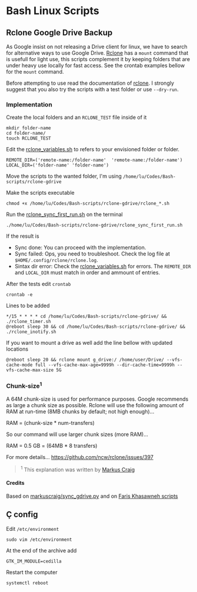 # Bash Linux Scripts

## Rclone Google Drive Backup

As Google insist on not releasing a Drive client for linux, we have to search for alternative ways to use Google Drive. [Rclone](https://rclone.org/) has a `mount` command that is usefull for light use, this scripts complement it by keeping folders that are under heavy use locally for fast access. See the crontab examples bellow for the `mount` command.

Before attempting to use read the documentation of [rclone](https://rclone.org/). I strongly suggest that you also try the scripts with a test folder or use `--dry-run`.

### Implementation

Create the local folders and an `RCLONE_TEST` file inside of it

    mkdir folder-name
    cd folder-name/
    touch RCLONE_TEST

Edit the [rclone_variables.sh](/rclone-gdrive/rclone_variables.sh) to refers to your envisioned folder or folder.

    REMOTE_DIR=('remote-name:/folder-name'  'remote-name:/folder-name')
    LOCAL_DIR=('folder-name' 'folder-name')

Move the scripts to the wanted folder, I'm using `/home/lu/Codes/Bash-scripts/rclone-gdrive`

Make the scripts executable

    chmod +x /home/lu/Codes/Bash-scripts/rclone-gdrive/rclone_*.sh

Run the [rclone_sync_first_run.sh](/rclone-gdrive/rclone_sync_first_run.sh) on the terminal

    ./home/lu/Codes/Bash-scripts/rclone-gdrive/rclone_sync_first_run.sh

If the result is

- Sync done: You can proceed with the implementation.
- Sync failed: Ops, you need to troubleshoot. Check the log file at `$HOME/.config/rclone/rclone.log`.
- Sintax dir error: Check the [rclone_variables.sh](/rclone-gdrive/rclone_variables.sh) for errors. The `REMOTE_DIR` and `LOCAL_DIR` must match in order and ammount of entries.

After the tests edit `crontab`

    crontab -e

Lines to be added

    */15 * * * * cd /home/lu/Codes/Bash-scripts/rclone-gdrive/ && ./rclone_timer.sh
    @reboot sleep 30 && cd /home/lu/Codes/Bash-scripts/rclone-gdrive/ && ./rclone_inotify.sh

If you want to mount a drive as well add the line bellow with updated locations

    @reboot sleep 20 && rclone mount g_drive:/ /home/user/Drive/ --vfs-cache-mode full --vfs-cache-max-age=9999h --dir-cache-time=9999h --vfs-cache-max-size 5G

### Chunk-size<sup>1</sup>

A 64M chunk-size is used for performance purposes. Google recommends as large a chunk size as possible. Rclone will use the following amount of RAM at run-time (8MB chunks by default; not high enough)...

RAM = (chunk-size \* num-transfers)

So our command will use larger chunk sizes (more RAM)...

RAM = 0.5 GB = (64MB \* 8 transfers)

For more details... https://github.com/ncw/rclone/issues/397

> <sup>1</sup> This explanation was written by [Markus Craig](https://gist.github.com/markuscraig/4addaf7fcfbc281808c3d708d1d35b6f)

#### Credits

Based on [markuscraig/sync_gdrive.py](https://gist.github.com/markuscraig/4addaf7fcfbc281808c3d708d1d35b6f) and on [Faris Khasawneh scripts](https://medium.com/@5a9awneh/setup-google-drive-on-linux-using-rclone-7400182cbf63)

## Ç config

Edit `/etc/environment`

    sudo vim /etc/environment

At the end of the archive add

    GTK_IM_MODULE=cedilla

Restart the computer

    systemctl reboot
